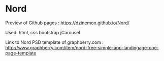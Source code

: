 # Nord 
Preview of Github pages : https://dzinemon.github.io/Nord/

Used: 
html, css
bootstrap
jCarousel

Link to Nord PSD template of graphberry.com  : http://www.graphberry.com/item/nord-free-simple-app-landingage-one-page-template
